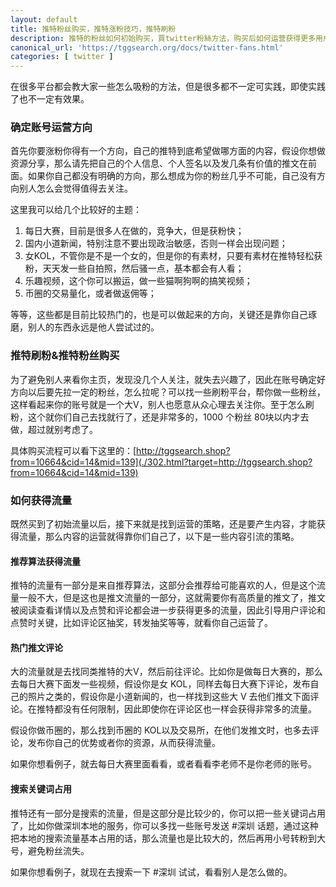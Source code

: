 ```yaml
---
layout: default
title: 推特粉丝购买，推特涨粉技巧，推特刷粉
description: 推特的粉丝如何初始购买，買twitter粉絲方法，购买后如何运营获得更多用户的关注，这里面的技巧都是非常多的。如果你的发的推特方向和价值都不错，那么缺少一些涨粉的方法和技巧，那么今天就教大家一些可以用的小技巧，帮你快速的涨粉，或许一天就可以涨粉。
canonical_url: 'https://tggsearch.org/docs/twitter-fans.html'
categories: [ twitter ]
---
```

在很多平台都会教大家一些怎么吸粉的方法，但是很多都不一定可实践，即使实践了也不一定有效果。

### 确定账号运营方向
首先你要涨粉你得有一个方向，自己的推特到底希望做哪方面的内容，假设你想做资源分享，那么请先把自己的个人信息、个人签名以及发几条有价值的推文在前面。如果你自己都没有明确的方向，那么想成为你的粉丝几乎不可能，自己没有方向别人怎么会觉得值得去关注。

这里我可以给几个比较好的主题：

1. 每日大赛，目前是很多人在做的，竞争大，但是获粉快；
2. 国内小道新闻，特别注意不要出现政治敏感，否则一样会出现问题；
3. 女KOL，不管你是不是一个女的，但是你的有素材，只要有素材在推特轻松获粉，天天发一些自拍照，然后骚一点，基本都会有人看；
4. 乐趣视频，这个你可以搬运，做一些猫啊狗啊的搞笑视频；
5. 币圈的交易量化，或者做返佣等；

等等，这些都是目前比较热门的，也是可以做起来的方向，关键还是靠你自己琢磨，别人的东西永远是他人尝试过的。

### 推特刷粉&推特粉丝购买
为了避免别人来看你主页，发现没几个人关注，就失去兴趣了，因此在账号确定好方向以后要先拉一定的粉丝，怎么拉呢？可以找一些刷粉平台，帮你做一些粉丝，这样看起来你的账号就是一个大V，别人也愿意从众心理去关注你。至于怎么刷粉，这个就你们自己去找就行了，还是非常多的，1000 个粉丝 80块以内才去做，超过就别考虑了。

具体购买流程可以看下这里的：[http://tggsearch.shop?from=10664&cid=14&mid=139](./302.html?target=http://tggsearch.shop?from=10664&cid=14&mid=139)

### 如何获得流量
既然买到了初始流量以后，接下来就是找到运营的策略，还是要产生内容，才能获得流量，那么内容的运营就得靠你们自己了，以下是一些内容引流的策略。

#### 推荐算法获得流量
推特的流量有一部分是来自推荐算法，这部分会推荐给可能喜欢的人，但是这个流量一般不大，但是这也是推文流量的一部分，这就需要你有高质量的推文了，推文被阅读查看详情以及点赞和评论都会进一步获得更多的流量，因此引导用户评论和点赞时关键，比如评论区抽奖，转发抽奖等等，就看你自己运营了。

#### 热门推文评论
大的流量就是去找同类推特的大V，然后前往评论。比如你是做每日大赛的，那么去每日大赛下面发一些视频，假设你是女 KOL，同样去每日大赛下评论，发布自己的照片之类的，假设你是小道新闻的，也一样找到这些大 V 去他们推文下面评论。在推特都没有任何限制，因此即使你在评论区也一样会获得非常多的流量。

假设你做币圈的，那么找到币圈的 KOL以及交易所，在他们发推文时，也多去评论，发布你自己的优势或者你的资源，从而获得流量。

如果你想看例子，就去每日大赛里面看看，或者看看李老师不是你老师的账号。

#### 搜索关键词占用
推特还有一部分是搜索的流量，但是这部分是比较少的，你可以把一些关键词占用了，比如你做深圳本地的服务，你可以多找一些账号发送 #深圳 话题，通过这种把本地的搜索流量基本占用的话，那么流量也是比较大的，然后再用小号转粉到大号，避免粉丝流失。

如果你想看例子，就现在去搜索一下 #深圳 试试，看看别人是怎么做的。
